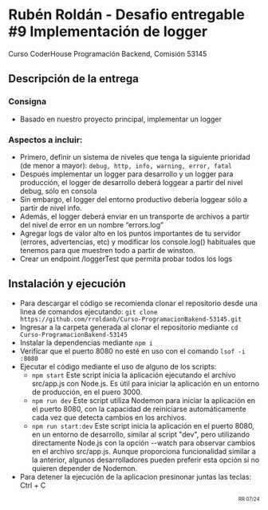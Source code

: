 # Rubén Roldán - Desafio entregable #9 Implementación de logger
Curso CoderHouse Programación Backend, Comisión 53145

## Descripción de la entrega

### Consigna
- Basado en nuestro proyecto principal, implementar un logger

### Aspectos a incluir:
- Primero, definir un sistema de niveles que tenga la siguiente prioridad (de menor a mayor):
`debug, http, info, warning, error, fatal`
- Después implementar un logger para desarrollo y un logger para producción, el logger de desarrollo deberá loggear a partir del nivel debug, sólo en consola
- Sin embargo, el logger del entorno productivo debería loggear sólo a partir de nivel info.
- Además, el logger deberá enviar en un transporte de archivos a partir del nivel de error en un nombre “errors.log”
- Agregar logs de valor alto en los puntos importantes de tu servidor (errores, advertencias, etc) y modificar los console.log() habituales que tenemos para que muestren todo a partir de winston.
- Crear un endpoint /loggerTest que permita probar todos los logs



## Instalación y ejecución
- Para descargar el código se recomienda clonar el repositorio desde una linea de comandos ejecutando: `git clone https://github.com/rroldanb/Curso-ProgramacionBakend-53145.git `
- Ingresar a la carpeta generada al clonar el repositorio mediante `cd Curso-ProgramacionBakend-53145`
- Instalar la dependencias mediante `npm i`
- Verificar que el puerto 8080 no esté en uso con el comando `lsof -i :8080`
- Ejecutar el código mediante el uso de alguno de los scripts:
    - `npm start` Este script inicia la aplicación ejecutando el archivo src/app.js con Node.js. Es útil para iniciar la aplicación en un entorno de producción, en el puero 3000.
    - `npm run dev` Este script utiliza Nodemon para iniciar la aplicación en el puerto 8080, con la capacidad de reiniciarse automáticamente cada vez que detecta cambios en los archivos.
    - `npm run start:dev` Este script inicia la aplicación en el puerto 8080, en un entorno de desarrollo, similar al script "dev", pero utilizando directamente Node.js con la opción --watch para observar cambios en el archivo src/app.js. Aunque proporciona funcionalidad similar a la anterior, algunos desarrolladores pueden preferir esta opción si no quieren depender de Nodemon.
- Para detener la ejecución de la aplicacion presinonar juntas las teclas: Ctrl + C




<div style="text-align: end;">
<span  style="font-size: 0.7em; "> RR 07/24 </span>
</div>